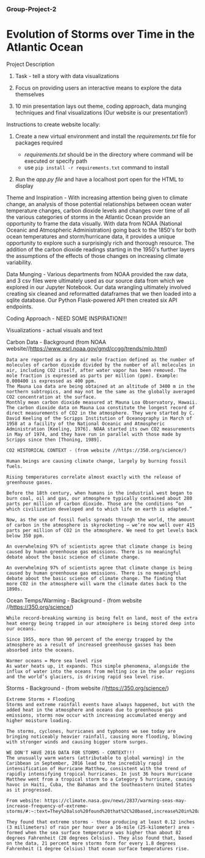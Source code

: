 ### Group-Project-2
# Evolution of Storms over Time in the Atlantic Ocean

Project Description

1. Task - tell a story with data visualizations

2. Focus on providing users an interactive means to explore the data themselves

3. 10 min presentation lays out theme, coding approach, data munging techniques and final visualizations (Our website is our presentation!)

Instructions to create website locally:

1. Create a new virtual environment and install the *requirements.txt* file for packages required  
    - *requirements.txt* should be in the directory where command will be executed or specify path
    - use `pip install -r requirements.txt` command to install

2. Run the *app.py file* and have a localhost port open for the HTML to display 

Theme and Inspiration - With increasing attention being given to climate change, an analysis of those potential relationships between ocean water temperature changes, carbon dioxide levels and changes over time of all the various categories of storms in the Atlantic Ocean provide an opportunity to frame the data visually. With data from NOAA (National Oceanic and Atmospheric Administration) going back to the 1850's for both ocean temperatures and storm/hurricane data, it provides a unique opportunity to explore such a surprisingly rich and thorough resource. The addition of the carbon dioxide readings starting in the 1950's further layers the assumptions of the effects of those changes on increasing climate variability. 

Data Munging - Various departments from NOAA provided the raw data, and 3 csv files were ultimately used as our source data from which we explored in our Jupyter Notebook. Our data wrangling ultimately involved creating six cleaned and reformatted dataframes that we then loaded into a sqlite database. Our Python Flask-powered API then created six API endpoints.

Coding Approach - NEED SOME INSPIRATION!!!

Visualizations - actual visuals and text

Carbon Data - Background (from NOAA website//https://www.esrl.noaa.gov/gmd/ccgg/trends/mlo.html)

    Data are reported as a dry air mole fraction defined as the number of molecules of carbon dioxide divided by the number of all molecules in air, including CO2 itself, after water vapor has been removed. The mole fraction is expressed as parts per million (ppm). Example: 0.000400 is expressed as 400 ppm.
    The Mauna Loa data are being obtained at an altitude of 3400 m in the northern subtropics, and may not be the same as the globally averaged CO2 concentration at the surface.
    Monthly mean carbon dioxide measured at Mauna Loa Observatory, Hawaii. The carbon dioxide data on Mauna Loa constitute the longest record of direct measurements of CO2 in the atmosphere. They were started by C. David Keeling of the Scripps Institution of Oceanography in March of 1958 at a facility of the National Oceanic and Atmospheric Administration [Keeling, 1976]. NOAA started its own CO2 measurements in May of 1974, and they have run in parallel with those made by Scripps since then [Thoning, 1989].

    CO2 HISTORICAL CONTEXT - (from website //https://350.org/science/)

    Human beings are causing climate change, largely by burning fossil fuels.

    Rising temperatures correlate almost exactly with the release of greenhouse gases.

    Before the 18th century, when humans in the industrial west began to burn coal, oil and gas, our atmosphere typically contained about 280 parts per million of carbon dioxide. Those are the conditions “on which civilization developed and to which life on earth is adapted.”

    Now, as the use of fossil fuels spreads through the world, the amount of carbon in the atmosphere is skyrocketing — we’re now well over 415 parts per million of CO2 in the atmosphere. We need to get levels back below 350 ppm.

    An overwhelming 97% of scientists agree that climate change is being caused by human greenhouse gas emissions. There is no meaningful debate about the basic science of climate change. 

    An overwhelming 97% of scientists agree that climate change is being caused by human greenhouse gas emissions. There is no meaningful debate about the basic science of climate change. The finding that more CO2 in the atmosphere will warm the climate dates back to the 1890s.

Ocean Temps/Warming - Background - (from website //https://350.org/science/)

    While record-breaking warming is being felt on land, most of the extra heat energy being trapped in our atmosphere is being stored deep into our oceans.

    Since 1955, more than 90 percent of the energy trapped by the atmosphere as a result of increased greenhouse gasses has been absorbed into the oceans.

    Warmer oceans = More sea level rise
    As water heats up, it expands. This simple phenomena, alongside the influx of water into the oceans from melting ice in the polar regions and the world’s glaciers, is driving rapid sea level rise.

Storms - Background - (from website //https://350.org/science/)

    Extreme Storms + Flooding
    Storms and extreme rainfall events have always happened, but with the added heat in the atmosphere and oceans due to greenhouse gas emissions, storms now occur with increasing accumulated energy and higher moisture loading.

    The storms, cyclones, hurricanes and typhoons we see today are bringing noticeably heavier rainfall, causing more flooding, blowing with stronger winds and causing bigger storm surges.

    WE DON'T HAVE 2016 DATA FOR STORMS - CONTEXT!!!
    The unusually warm waters (attributable to global warming) in the Caribbean in September, 2016 lead to the incredibly rapid intensification of Hurricane Matthew, consistent with the trend of rapidly intensifying tropical hurricanes. In just 36 hours Hurricane Matthew went from a tropical storm to a Category 5 hurricane, causing havoc in Haiti, Cuba, the Bahamas and the Southeastern United States as it progressed.

    From website: https://climate.nasa.gov/news/2837/warming-seas-may-increase-frequency-of-extreme-storms/#:~:text=They%20also%20found%20that%2C%20based,increase%20in%20a%20warmer%20environment.

    They found that extreme storms - those producing at least 0.12 inches (3 millimeters) of rain per hour over a 16-mile (25-kilometer) area - formed when the sea surface temperature was higher than about 82 degrees Fahrenheit (28 degrees Celsius). They also found that, based on the data, 21 percent more storms form for every 1.8 degrees Fahrenheit (1 degree Celsius) that ocean surface temperatures rise.






     









